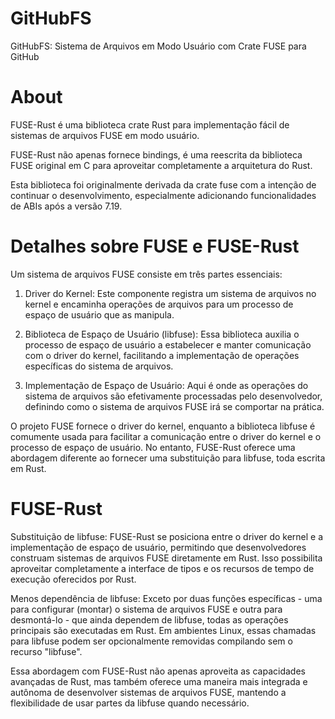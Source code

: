# GitHubFS
GitHubFS: Sistema de Arquivos em Modo Usuário com Crate FUSE para GitHub

# About

FUSE-Rust é uma biblioteca crate Rust para implementação fácil de sistemas de arquivos FUSE em modo usuário.

FUSE-Rust não apenas fornece bindings, é uma reescrita da biblioteca FUSE original em C para aproveitar completamente a arquitetura do Rust.

Esta biblioteca foi originalmente derivada da crate fuse com a intenção de continuar o desenvolvimento, especialmente adicionando funcionalidades de ABIs após a versão 7.19.

# Detalhes sobre FUSE e FUSE-Rust

Um sistema de arquivos FUSE consiste em três partes essenciais:

1. Driver do Kernel: Este componente registra um sistema de arquivos no kernel e encaminha operações de arquivos para um processo de espaço de usuário que as manipula.

2. Biblioteca de Espaço de Usuário (libfuse): Essa biblioteca auxilia o processo de espaço de usuário a estabelecer e manter comunicação com o driver do kernel, facilitando a implementação de operações específicas do sistema de arquivos.

3. Implementação de Espaço de Usuário: Aqui é onde as operações do sistema de arquivos são efetivamente processadas pelo desenvolvedor, definindo como o sistema de arquivos FUSE irá se comportar na prática.

O projeto FUSE fornece o driver do kernel, enquanto a biblioteca libfuse é comumente usada para facilitar a comunicação entre o driver do kernel e o processo de espaço de usuário. No entanto, FUSE-Rust oferece uma abordagem diferente ao fornecer uma substituição para libfuse, toda escrita em Rust.

# FUSE-Rust 

Substituição de libfuse: FUSE-Rust se posiciona entre o driver do kernel e a implementação de espaço de usuário, permitindo que desenvolvedores construam sistemas de arquivos FUSE diretamente em Rust. Isso possibilita aproveitar completamente a interface de tipos e os recursos de tempo de execução oferecidos por Rust.

Menos dependência de libfuse: Exceto por duas funções específicas - uma para configurar (montar) o sistema de arquivos FUSE e outra para desmontá-lo - que ainda dependem de libfuse, todas as operações principais são executadas em Rust. Em ambientes Linux, essas chamadas para libfuse podem ser opcionalmente removidas compilando sem o recurso "libfuse".

Essa abordagem com FUSE-Rust não apenas aproveita as capacidades avançadas de Rust, mas também oferece uma maneira mais integrada e autônoma de desenvolver sistemas de arquivos FUSE, mantendo a flexibilidade de usar partes da libfuse quando necessário.

